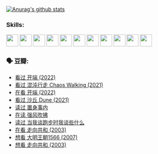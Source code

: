 
[![Anurag's github stats](https://github-readme-stats.vercel.app/api?username=w940853815)](https://github.com/anuraghazra/github-readme-stats)

### Skills:

<code><img height="32" src="https://cdn.jsdelivr.net/npm/simple-icons@v5/icons/python.svg"></code>
<code><img height="32" src="https://cdn.jsdelivr.net/npm/simple-icons@v5/icons/javascript.svg"></code>
<code><img height="32" src="https://cdn.jsdelivr.net/npm/simple-icons@v5/icons/django.svg"></code>
<code><img height="32" src="https://cdn.jsdelivr.net/npm/simple-icons@v5/icons/flask.svg"></code>
<code><img height="32" src="https://cdn.jsdelivr.net/npm/simple-icons@v5/icons/vuetify.svg"></code>
<code><img height="32" src="https://cdn.jsdelivr.net/npm/simple-icons@v5/icons/git.svg"></code>
<code><img height="32" src="https://cdn.jsdelivr.net/npm/simple-icons@v5/icons/docker.svg"></code>
<code><img height="32" src="https://cdn.jsdelivr.net/npm/simple-icons@v5/icons/postgresql.svg"></code>
<code><img height="32" src="https://cdn.jsdelivr.net/npm/simple-icons@v5/icons/elasticsearch.svg"></code>
<code><img height="32" src="https://cdn.jsdelivr.net/npm/simple-icons@v5/icons/macos.svg"></code>
<code><img height="32" src="https://cdn.jsdelivr.net/npm/simple-icons@v5/icons/linux.svg"></code>

### 🗣 豆瓣:

<!-- DOUBAN-ACTIVITIES:START -->
- [看过 开端‎ (2022)](https://www.douban.com/people/136069238/status/3737530861/?_i=43264250)
- [看过 混沌行走 Chaos Walking‎ (2021)](https://www.douban.com/people/136069238/status/3734828206/?_i=43264250)
- [在看 开端‎ (2022)](https://www.douban.com/people/136069238/status/3733533297/?_i=43264250)
- [看过 沙丘 Dune‎ (2021)](https://www.douban.com/people/136069238/status/3726869471/?_i=43264250)
- [读过 置身事内](https://www.douban.com/people/136069238/status/3726223867/?_i=43264250)
- [在读 强风吹拂](https://www.douban.com/people/136069238/status/3725395475/?_i=43264250)
- [读过 当我谈跑步时我谈些什么](https://www.douban.com/people/136069238/status/3715422296/?_i=43264250)
- [在看 走向共和‎ (2003)](https://www.douban.com/people/136069238/status/3711470443/?_i=43264250)
- [想看 大明王朝1566‎ (2007)](https://www.douban.com/people/136069238/status/3710980213/?_i=43264250)
- [想看 走向共和‎ (2003)](https://www.douban.com/people/136069238/status/3710980002/?_i=43264250)
<!-- DOUBAN-ACTIVITIES:END -->
<!--
**w940853815/w940853815** is a ✨ _special_ ✨ repository because its `README.md` (this file) appears on your GitHub profile.

Here are some ideas to get you started:

- 🔭 I’m currently working on ...
- 🌱 I’m currently learning ...
- 👯 I’m looking to collaborate on ...
- 🤔 I’m looking for help with ...
- 💬 Ask me about ...
- 📫 How to reach me: ...
- 😄 Pronouns: ...
- ⚡ Fun fact: ...
-->
